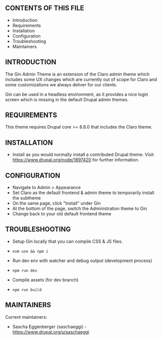 CONTENTS OF THIS FILE
---------------------

 * Introduction
 * Requirements
 * Installation
 * Configuration
 * Troubleshooting
 * Maintainers


INTRODUCTION
------------

The Gin Admin Theme is an extension of the Claro admin theme which includes some
UX changes which are currently out of scope for Claro and some customizations we
always deliver for our clients.

Gin can be used in a headless environment, as it provides a nice login screen
which is missing in the default Drupal admin themes.


REQUIREMENTS
------------

This theme requires Drupal core >= 8.8.0 that includes the Claro theme.


INSTALLATION
------------

 * Install as you would normally install a contributed Drupal theme. Visit
   https://www.drupal.org/node/1897420 for further information.


CONFIGURATION
-------------

 * Navigate to Admin > Appearance
 * Set Claro as the default frontend & admin theme to temporarily install the
   subtheme
 * On the same page, click "Install" under Gin
 * At the bottom of the page, switch the Administration theme to Gin
 * Change back to your old default frontend theme


TROUBLESHOOTING
---------------

- Setup Gin locally that you can compile CSS & JS files.

* `nvm use && npm i`

- Run dev env with watcher and debug output (development process)

* `npm run dev`

- Compile assets (for dev branch)

* `npm run build`


MAINTAINERS
-----------

Current maintainers:

  * Sascha Eggenberger (saschaeggi) - https://www.drupal.org/u/saschaeggi
